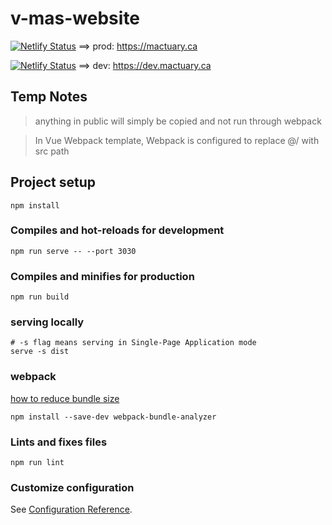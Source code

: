 # v-mas-website

[![Netlify Status](https://api.netlify.com/api/v1/badges/3e52ce33-c46a-4d12-91d1-b5d1b3b53cf4/deploy-status)](https://app.netlify.com/sites/prodmactuary/deploys)
 ==> prod: https://mactuary.ca

[![Netlify Status](https://api.netlify.com/api/v1/badges/650efd8a-9fab-4a0a-bb4c-f971def5b10b/deploy-status)](https://app.netlify.com/sites/devmactuary/deploys)
 ==> dev: https://dev.mactuary.ca

## Temp Notes
> anything in public will simply be copied and not run through webpack

> In Vue Webpack template, Webpack is configured to replace @/ with src path

## Project setup
```
npm install
```

### Compiles and hot-reloads for development
```
npm run serve -- --port 3030
```

### Compiles and minifies for production
```
npm run build
```

### serving locally
```
# -s flag means serving in Single-Page Application mode
serve -s dist
```

### webpack
[how to reduce bundle size](https://medium.com/js-dojo/how-to-reduce-your-vue-js-bundle-size-with-webpack-3145bf5019b7)
```
npm install --save-dev webpack-bundle-analyzer 
```

### Lints and fixes files
```
npm run lint
```

### Customize configuration
See [Configuration Reference](https://cli.vuejs.org/config/).
